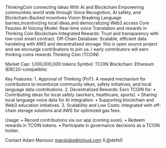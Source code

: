 ThinkingCoin connecting Ideas With AI and Blockchain
Empowering communities world wide through Voice Recognition, AI safety, and Blockchain-Backed incentives
Vision
Breaking Language barries,incentivizing local ideas,and democratizing Web3 access
Core Feautes
AI Voicing Model: Real-time voice Translation and rewards in Thinking Coin
Blockchain-Integrated
Rewards: Trust and transparency with low-cost smart contract.
Off-Chain Database:
Scalable, efficient data handeling with AWS and decentralized storage.
this is open source project and we encourge contributions to join us..!
early contributors will earn thinking coins rewards
Thinking Coin (TCOIN)

Market Cap: 1,000,000,000 tokens
Symbol: TCOIN
Blockchain: Ethereum (ERC20-compatible)

Key Features:
	1.	Approval of Thinking (PoT): A reward mechanism for contributors to incentivize community ideas, safety initiatives, and local language data contributions.
	2.	Decentralized Rewards: Earn TCOIN for:
	•	Contributing ideas for local safety (workers, healthcare, sports).
	•	Sharing local language voice data for AI integration.
	•	Supporting blockchain and Web3 education initiatives.
	3.	Scalability and Low Costs: Integrated with off-chain storage solutions and AWS for optimized gas fees.

Usage:
	•	Record contributions via our app (coming soon).
	•	Redeem rewards in TCOIN tokens.
	•	Participate in governance decisions as a TCOIN holder.


Contact
Adam Mansour
mansjobs@icloud.com
X,@defo0
